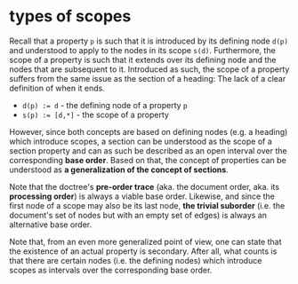 
# types of scopes

Recall that a property `p` is such that it is introduced by its defining node
`d(p)` and understood to apply to the nodes in its scope `s(d)`. Furthermore,
the scope of a property is such that it extends over its defining node and the
nodes that are subsequent to it. Introduced as such, the scope of a property
suffers from the same issue as the section of a heading: The lack of a clear
definition of when it ends.

* `d(p) := d` - the defining node of a property `p`
* `s(p) := [d,*]` - the scope of a property

However, since both concepts are based on defining nodes (e.g. a heading)
which introduce scopes, a section can be understood as the scope of a section
property and can as such be described as an open interval over the corresponding
**base order**. Based on that, the concept of properties can be understood as
**a generalization of the concept of sections**.

Note that the doctree's **pre-order trace** (aka. the document order, aka.
its **processing order**) is always a viable base order. Likewise, and since
the first node of a scope may also be its last node, **the trivial suborder**
(i.e. the document's set of nodes but with an empty set of edges) is always
an alternative base order.

Note that, from an even more generalized point of view, one can state that the
existence of an actual property is secondary. After all, what counts is that
there are certain nodes (i.e. the defining nodes) which introduce scopes as
intervals over the corresponding base order.
